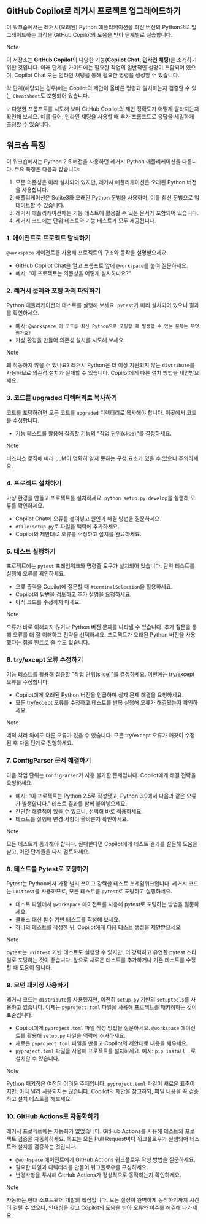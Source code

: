 ## GitHub Copilot로 레거시 프로젝트 업그레이드하기

이 워크숍에서는 레거시(오래된) Python 애플리케이션을 최신 버전의 Python으로 업그레이드하는 과정을 GitHub Copilot의 도움을 받아 단계별로 실습합니다.

> [!NOTE]
> 이 저장소는 **GitHub Copilot**의 다양한 기능(**Copilot Chat**, **인라인 채팅**)을 소개하기 위한 것입니다. 아래 단계별 가이드에는 필요한 작업의 일반적인 설명이 포함되어 있으며, Copilot Chat 또는 인라인 채팅을 통해 필요한 명령을 생성할 수 있습니다.
>
> 각 단계(해당되는 경우)에는 Copilot의 제안이 올바른 명령과 일치하는지 검증할 수 있는 `Cheatsheet`도 포함되어 있습니다.
>
> 💡 다양한 프롬프트를 시도해 보며 GitHub Copilot의 제안 정확도가 어떻게 달라지는지 확인해 보세요. 예를 들어, 인라인 채팅을 사용할 때 추가 프롬프트로 응답을 세밀하게 조정할 수 있습니다.

## 워크숍 특징

이 워크숍에서는 Python 2.5 버전을 사용하던 레거시 Python 애플리케이션을 다룹니다. 주요 특징은 다음과 같습니다:

1. 모든 의존성은 미리 설치되어 있지만, 레거시 애플리케이션은 오래된 Python 버전을 사용합니다.
2. 애플리케이션은 Sqlite3와 오래된 Python 문법을 사용하며, 이를 최신 문법으로 업데이트할 수 있습니다.
3. 레거시 애플리케이션에는 기능 테스트에 활용할 수 있는 문서가 포함되어 있습니다.
4. 레거시 코드에는 단위 테스트와 기능 테스트가 모두 제공됩니다.

### 1. 에이전트로 프로젝트 탐색하기

`@workspace` 에이전트를 사용해 프로젝트의 구조와 동작을 설명받으세요.

- GitHub Copilot Chat을 열고 프롬프트 앞에 `@workspace`를 붙여 질문하세요.
- 예시: "이 프로젝트는 의존성을 어떻게 설치하나요?"

### 2. 레거시 문제와 포팅 과제 파악하기

Python 애플리케이션의 테스트를 실행해 보세요. `pytest`가 미리 설치되어 있으니 결과를 확인하세요.

- 예시: `@workspace 이 코드를 최신 Python으로 포팅할 때 발생할 수 있는 문제는 무엇인가요?`
- 가상 환경을 만들어 의존성 설치를 시도해 보세요.

> [!NOTE]
> 왜 작동하지 않을 수 있나요? 레거시 Python은 더 이상 지원되지 않는 `distribute`를 사용하므로 의존성 설치가 실패할 수 있습니다. Copilot에게 다른 설치 방법을 제안받으세요.

### 3. 코드를 upgraded 디렉터리로 복사하기

코드를 포팅하려면 모든 코드를 `upgraded` 디렉터리로 복사해야 합니다. 이곳에서 코드를 수정합니다.

- 기능 테스트를 활용해 집중할 기능의 "작업 단위(slice)"를 결정하세요.

> [!NOTE]
> 비즈니스 로직에 따라 LLM이 명확히 알지 못하는 구성 요소가 있을 수 있으니 주의하세요.

### 4. 프로젝트 설치하기

가상 환경을 만들고 프로젝트를 설치하세요. `python setup.py develop`을 실행해 오류를 확인하세요.

- Copilot Chat에 오류를 붙여넣고 원인과 해결 방법을 질문하세요.
- `#file:setup.py`로 파일을 맥락에 추가하세요.
- Copilot의 제안대로 오류를 수정하고 설치를 완료하세요.

### 5. 테스트 실행하기

프로젝트에는 `pytest` 프레임워크와 명령줄 도구가 설치되어 있습니다. 단위 테스트를 실행해 오류를 확인하세요.

- 오류 출력을 Copilot에 질문할 때 `#terminalSelection`을 활용하세요.
- Copilot의 답변을 검토하고 추가 설명을 요청하세요.
- 아직 코드를 수정하지 마세요.

> [!NOTE]
> 오류가 바로 이해되지 않거나 Python 버전 문제를 나타낼 수 있습니다. 추가 질문을 통해 오류를 더 잘 이해하고 전략을 선택하세요. 프로젝트가 오래된 Python 버전을 사용했다는 점을 힌트로 줄 수도 있습니다.

### 6. try/except 오류 수정하기

기능 테스트를 활용해 집중할 "작업 단위(slice)"를 결정하세요. 이번에는 try/except 오류를 수정합니다.

- Copilot에게 오래된 Python 버전을 언급하며 실제 문제 해결을 요청하세요.
- 모든 try/except 오류를 수정하고 테스트를 반복 실행해 오류가 해결됐는지 확인하세요.

> [!NOTE]
> 예외 처리 외에도 다른 오류가 있을 수 있습니다. 모든 try/except 오류가 깨끗이 수정된 후 다음 단계로 진행하세요.

### 7. ConfigParser 문제 해결하기

다음 작업 단위는 `ConfigParser`가 사용 불가한 문제입니다. Copilot에게 해결 전략을 요청하세요.

- 예시: "이 프로젝트는 Python 2.5로 작성됐고, Python 3.9에서 다음과 같은 오류가 발생합니다." 테스트 결과를 함께 붙여넣으세요.
- 간단한 해결책이 있을 수 있으니, 선택해 바로 적용하세요.
- 테스트를 실행해 변경 사항이 올바른지 확인하세요.

> [!NOTE]
> 모든 테스트가 통과해야 합니다. 실패한다면 Copilot에게 테스트 결과를 질문해 도움을 받고, 이전 단계들을 다시 검토하세요.

### 8. 테스트를 Pytest로 포팅하기

Pytest는 Python에서 가장 널리 쓰이고 강력한 테스트 프레임워크입니다. 레거시 코드는 `unittest`를 사용하므로, 모든 테스트를 `pytest`로 포팅하고 실행하세요.

- 테스트 파일에서 `@workspace` 에이전트를 사용해 pytest로 포팅하는 방법을 질문하세요.
- 클래스 대신 함수 기반 테스트를 작성해 보세요.
- 하나의 테스트를 작성한 뒤, Copilot에게 다음 테스트 생성을 제안받으세요.

> [!NOTE]
> pytest는 `unittest` 기반 테스트도 실행할 수 있지만, 더 강력하고 유연한 pytest 스타일로 포팅하는 것이 좋습니다. 앞으로 새로운 테스트를 추가하거나 기존 테스트를 수정할 때 도움이 됩니다.

### 9. 모던 패키징 사용하기

레거시 코드는 `distribute`를 사용했지만, 여전히 `setup.py` 기반의 `setuptools`를 사용하고 있습니다. 이제는 `pyproject.toml` 파일을 사용해 프로젝트를 패키징하는 것이 표준입니다.

- Copilot에게 `pyproject.toml` 파일 작성 방법을 질문하세요. `@workspace` 에이전트를 활용해 `setup.py` 파일을 맥락에 추가하세요.
- 새로운 `pyproject.toml` 파일을 만들고 Copilot의 제안대로 내용을 채우세요.
- `pyproject.toml` 파일을 사용해 프로젝트를 설치하세요. 예시: `pip install .`로 설치할 수 있습니다.

> [!NOTE]
> Python 패키징은 여전히 어려운 주제입니다. `pyproject.toml` 파일이 새로운 표준이지만, 아직 널리 사용되지는 않습니다. Copilot의 제안을 참고하되, 파일 내용을 꼭 검증하고 설치 테스트를 해보세요.

### 10. GitHub Actions로 자동화하기

레거시 프로젝트에는 자동화가 없었습니다. GitHub Actions를 사용해 테스트와 프로젝트 검증을 자동화하세요. 목표는 모든 Pull Request마다 워크플로우가 실행되어 테스트와 설치를 검증하는 것입니다.

- `@workspace` 에이전트에게 GitHub Actions 워크플로우 작성 방법을 질문하세요.
- 필요한 파일과 디렉터리를 만들어 워크플로우를 구성하세요.
- 변경사항을 푸시해 GitHub Actions가 정상적으로 동작하는지 확인하세요.

> [!NOTE]
> 자동화는 현대 소프트웨어 개발의 핵심입니다. 모든 설정이 완벽하게 동작하기까지 시간이 걸릴 수 있으니, 인내심을 갖고 Copilot의 도움을 받아 오류와 이슈를 해결해 나가세요.